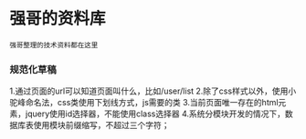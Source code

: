 # 强哥的资料库

```
强哥整理的技术资料都在这里
```
### 规范化草稿
1.通过页面的url可以知道页面叫什么，比如/user/list
2.除了css样式以外，使用小驼峰命名法，css类使用下划线方式，js需要的类
3.当前页面唯一存在的html元素，jquery使用id选择器，不能使用class选择器
4.系统分模块开发的情况下，数据库表使用模块前缀缩写，不超过三个字符；



